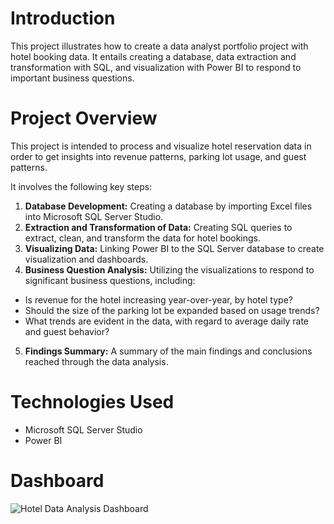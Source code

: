 # Introduction

This project illustrates how to create a data analyst portfolio project with hotel booking data. It entails creating a database, data extraction and transformation with SQL, and visualization with Power BI to respond to important business questions.

# Project Overview

This project is intended to process and visualize hotel reservation data in order to get insights into revenue patterns, parking lot usage, and guest patterns. 

It involves the following key steps:

1.  **Database Development:** Creating a database by importing Excel files into Microsoft SQL Server Studio.
2.  **Extraction and Transformation of Data:** Creating SQL queries to extract, clean, and transform the data for hotel bookings.
3.  **Visualizing Data:** Linking Power BI to the SQL Server database to create visualization and dashboards.
4.  **Business Question Analysis:** Utilizing the visualizations to respond to significant business questions, including:

* Is revenue for the hotel increasing year-over-year, by hotel type?
* Should the size of the parking lot be expanded based on usage trends?
* What trends are evident in the data, with regard to average daily rate and guest behavior?
5.  **Findings Summary:** A summary of the main findings and conclusions reached through the data analysis.

# Technologies Used

* Microsoft SQL Server Studio
* Power BI

# Dashboard

![Hotel Data Analysis Dashboard](https://github.com/user-attachments/assets/33c6bbf0-48d0-42d7-a91c-716f829c3092)
